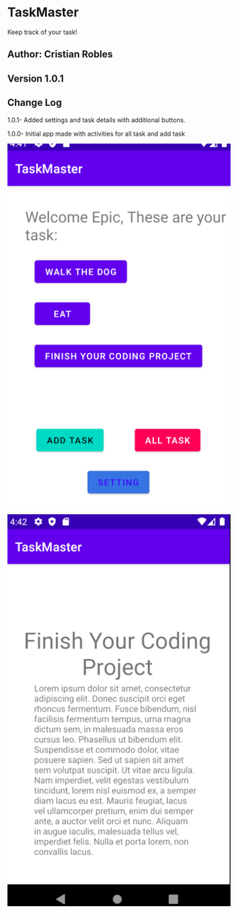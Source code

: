 # TaskMaster
Keep track of your task!



## Author: Cristian Robles

## Version 1.0.1

## Change Log

1.0.1- Added settings and task details with additional buttons.

1.0.0- Initial app made with activities for all task and add task

![Home Page](./screenshots/screenshoot.PNG)

![Task Detail Page](./screenshots/taskdetail.PNG)